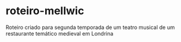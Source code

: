 # roteiro-mellwic
Roteiro criado para segunda temporada de um teatro musical de um restaurante temático medieval em Londrina
